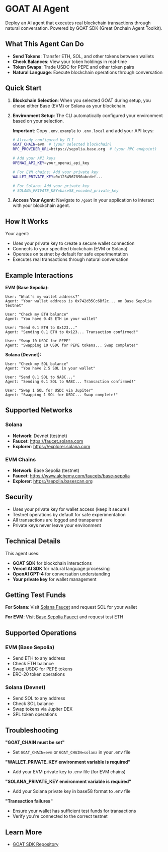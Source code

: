 # GOAT AI Agent

Deploy an AI agent that executes real blockchain transactions through natural conversation. Powered by GOAT SDK (Great Onchain Agent Toolkit).

## What This Agent Can Do

- **Send Tokens**: Transfer ETH, SOL, and other tokens between wallets
- **Check Balances**: View your token holdings in real-time  
- **Token Swaps**: Trade USDC for PEPE and other token pairs
- **Natural Language**: Execute blockchain operations through conversation

## Quick Start

1. **Blockchain Selection**:
   When you selected GOAT during setup, you chose either Base (EVM) or Solana as your blockchain.

2. **Environment Setup**:
   The CLI automatically configured your environment based on your selection. 
   
   **Important**: Copy `.env.example` to `.env.local` and add your API keys:
   
   ```bash
   # Already configured by CLI
   GOAT_CHAIN=evm  # (your selected blockchain)
   RPC_PROVIDER_URL=https://sepolia.base.org  # (your RPC endpoint)
   
   # Add your API keys
   OPENAI_API_KEY=your_openai_api_key
   
   # For EVM chains: Add your private key
   WALLET_PRIVATE_KEY=0x1234567890abcdef...
   
   # For Solana: Add your private key  
   # SOLANA_PRIVATE_KEY=base58_encoded_private_key
   ```

3. **Access Your Agent**:
   Navigate to `/goat` in your application to interact with your blockchain agent.

## How It Works

Your agent:
- Uses your private key to create a secure wallet connection
- Connects to your specified blockchain (EVM or Solana) 
- Operates on testnet by default for safe experimentation
- Executes real transactions through natural conversation

## Example Interactions

**EVM (Base Sepolia):**
```
User: "What's my wallet address?"
Agent: "Your wallet address is 0x742d35Cc6Bf2c... on Base Sepolia testnet"

User: "Check my ETH balance"
Agent: "You have 0.45 ETH in your wallet"

User: "Send 0.1 ETH to 0x123..."
Agent: "Sending 0.1 ETH to 0x123... Transaction confirmed!"

User: "Swap 10 USDC for PEPE"
Agent: "Swapping 10 USDC for PEPE tokens... Swap complete!"
```

**Solana (Devnet):**
```
User: "Check my SOL balance"
Agent: "You have 2.5 SOL in your wallet"

User: "Send 0.1 SOL to 9ABC..."
Agent: "Sending 0.1 SOL to 9ABC... Transaction confirmed!"

User: "Swap 1 SOL for USDC via Jupiter"
Agent: "Swapping 1 SOL for USDC... Swap complete!"
```

## Supported Networks

### Solana
- **Network**: Devnet (testnet)
- **Faucet**: https://faucet.solana.com
- **Explorer**: https://explorer.solana.com

### EVM Chains
- **Network**: Base Sepolia (testnet)
- **Faucet**: https://www.alchemy.com/faucets/base-sepolia
- **Explorer**: https://sepolia.basescan.org

## Security

- Uses your private key for wallet access (keep it secure!)
- Testnet operations by default for safe experimentation
- All transactions are logged and transparent
- Private keys never leave your environment

## Technical Details

This agent uses:
- **GOAT SDK** for blockchain interactions
- **Vercel AI SDK** for natural language processing  
- **OpenAI GPT-4** for conversation understanding
- **Your private key** for wallet management

## Getting Test Funds

**For Solana**: Visit [Solana Faucet](https://faucet.solana.com) and request SOL for your wallet

**For EVM**: Visit [Base Sepolia Faucet](https://www.alchemy.com/faucets/base-sepolia) and request test ETH

## Supported Operations

### EVM (Base Sepolia)
- Send ETH to any address
- Check ETH balance
- Swap USDC for PEPE tokens
- ERC-20 token operations

### Solana (Devnet)
- Send SOL to any address
- Check SOL balance  
- Swap tokens via Jupiter DEX
- SPL token operations

## Troubleshooting

**"GOAT_CHAIN must be set"**
- Set `GOAT_CHAIN=evm` or `GOAT_CHAIN=solana` in your .env file

**"WALLET_PRIVATE_KEY environment variable is required"**
- Add your EVM private key to .env file (for EVM chains)

**"SOLANA_PRIVATE_KEY environment variable is required"**
- Add your Solana private key in base58 format to .env file

**"Transaction failures"**
- Ensure your wallet has sufficient test funds for transactions
- Verify you're connected to the correct testnet

## Learn More

- [GOAT SDK Repository](https://github.com/goat-sdk/goat/)